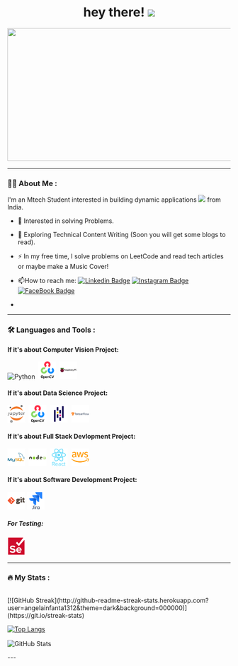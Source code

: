 <div id="header" align="center">
  <h1>
    hey there!
    <img src="https://media.giphy.com/media/hvRJCLFzcasrR4ia7z/giphy.gif" width="30px"/>
  </h1>
</div>
<div align="center">
  <img src="https://media.giphy.com/media/dWesBcTLavkZuG35MI/giphy.gif" width="600" height="300"/>
</div>

---

### :woman_technologist: About Me :
I'm an Mtech Student interested in building dynamic applications <img src="https://media.giphy.com/media/WUlplcMpOCEmTGBtBW/giphy.gif" width="30"> from India.
- :telescope: Interested in solving Problems.

- :seedling: Exploring Technical Content Writing (Soon you will get some blogs to read).

- :zap: In my free time, I solve problems on LeetCode and read tech articles or maybe make a Music Cover!

- :mailbox:How to reach me: [![Linkedin Badge](https://img.shields.io/badge/-LinkedIn-blue?style=flat&logo=Linkedin&logoColor=white)](https://www.linkedin.com/in/angelainfanta1312/) [![Instagram Badge](https://img.shields.io/badge/-instagram-E4405E?logo=instagram&logoColor=white&style=flat)](https://www.instagram.com/infanta__13/) [![FaceBook Badge](https://img.shields.io/badge/-facebook-blue?logo=facebook&logoColor=white&style=flat)](https://www.facebook.com/angelainfanta.ramesh/)
- 

---

### :hammer_and_wrench: Languages and Tools :
<div>
  <h4> If it's about Computer Vision Project: </h4>
  <img src="https://github.com/devicons/devicon/blob/master/icons/jupyter/python-original-wordmark.svg" title="Python" alt="Python" width="40" height="40"/>&nbsp;
  <img src="https://github.com/devicons/devicon/blob/master/icons/opencv/opencv-original-wordmark.svg" title="OpenCV" alt="openCV" width="40" height="40"/>&nbsp;
  <img src="https://github.com/devicons/devicon/blob/master/icons/raspberrypi/raspberrypi-original-wordmark.svg" title="RaspberryPi" alt="RaspberryPi" width="40" height="40"/>&nbsp;
  <h4> If it's about Data Science Project: </h4>
  <img src="https://github.com/devicons/devicon/blob/master/icons/jupyter/jupyter-original-wordmark.svg" title="Jupyter" alt="Jupyter" width="40" height="40"/>&nbsp;
  <img src="https://github.com/devicons/devicon/blob/master/icons/opencv/opencv-original-wordmark.svg" title="Numpy" alt="Numpy" width="40" height="40"/>&nbsp;
  <img src="https://github.com/devicons/devicon/blob/master/icons/pandas/pandas-original.svg" title="Pandas" alt="Pandas" width="40" height="40"/>&nbsp;
  <img src="https://github.com/devicons/devicon/blob/master/icons/tensorflow/tensorflow-original-wordmark.svg" title="Tensorflow" alt="Tensorflow" width="40" height="40"/>&nbsp;
  <h4> If it's about Full Stack Devlopment Project: </h4>
  <img src="https://github.com/devicons/devicon/blob/master/icons/mysql/mysql-original-wordmark.svg" title="MySQL"  alt="MySQL" width="40" height="40"/>&nbsp;
  <img src="https://github.com/devicons/devicon/blob/master/icons/nodejs/nodejs-original-wordmark.svg" title="NodeJS" alt="NodeJS" width="40" height="40"/>&nbsp;
  <img src="https://github.com/devicons/devicon/blob/master/icons/react/react-original-wordmark.svg" title="React" alt="React" width="40" height="40"/>&nbsp;
  <img src="https://github.com/devicons/devicon/blob/master/icons/amazonwebservices/amazonwebservices-plain-wordmark.svg" title="AWS" alt="AWS" width="40" height="40"/>&nbsp;
  <h4>If it's about Software Development Project: </h4>
  <img src="https://github.com/devicons/devicon/blob/master/icons/git/git-original-wordmark.svg" title="Git" **alt="Git" width="40" height="40"/>
  <img src="https://github.com/devicons/devicon/blob/master/icons/jira/jira-original-wordmark.svg" title="Jira" **alt="Jira" width="40" height="40"/>
  <h5> For Testing: </h5>
  <img src="https://github.com/devicons/devicon/blob/master/icons/selenium/selenium-original.svg" title="Selenium" **alt="Selenium" width="40" height="40"/>  
</div>

---

### :fire: My Stats :
  <div>
    <img src="https://komarev.com/ghpvc/?username=angelainfanta1312&style=flat-square&color=blue" alt=""/>
  </div>
[![GitHub Streak](http://github-readme-streak-stats.herokuapp.com?user=angelainfanta1312&theme=dark&background=000000)](https://git.io/streak-stats)

[![Top Langs](https://github-readme-stats.vercel.app/api/top-langs/?username=angelainfanta1312&layout=compact&theme=vision-friendly-dark)](https://github.com/angelainfanta1312/github-readme-stats)

<p> <img align="center" alt="GitHub Stats" src="https://github-readme-stats.vercel.app/api?username=angelainfanta1312&show_icons=true&locale=en&theme=github_dark" width="420"/> 
</p>
---

<!-- ### :writing_hand: Blog Posts : -->
<!-- BLOG-POST-LIST:START -->
<!-- BLOG-POST-LIST:END -->

